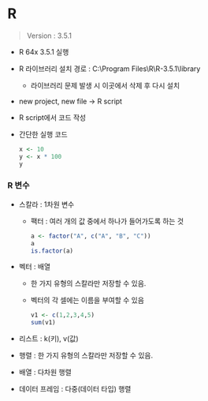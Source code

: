 # R

> Version : 3.5.1

- R 64x 3.5.1 실행

- R 라이브러리 설치 경로 : C:\Program Files\R\R-3.5.1\library

  - 라이브러리 문제 발생 시 이곳에서 삭제 후 다시 설치

- new project, new file -> R script

- R script에서 코드 작성

- 간단한 실행 코드

  ```R
  x <- 10
  y <- x * 100
  y
  ```

### R 변수

- 스칼라 : 1차원 변수

  - 팩터 : 여러 개의 값 중에서 하나가 들어가도록 하는 것

    ```R
    a <- factor("A", c("A", "B", "C"))
    a
    is.factor(a)
    ```

- 벡터 : 배열

  - 한 가지 유형의 스칼라만 저장할 수 있음.

  - 벡터의 각 셀에는 이름을 부여할 수 있음

    ```R
    v1 <- c(1,2,3,4,5)
    sum(v1)
    ```

- 리스트 : k(키), v(값)
- 행렬 : 한 가지 유형의 스칼라만 저장할 수 있음.
- 배열 : 다차원 행렬
- 데이터 프레임 : 다중(데이터 타입) 행렬